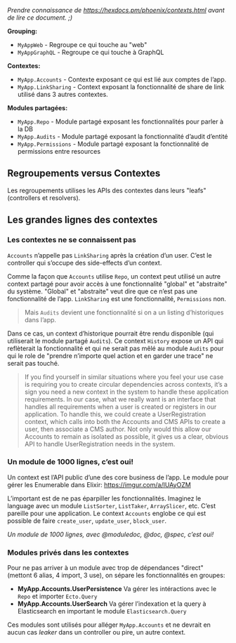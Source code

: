 _Prendre connaissance de https://hexdocs.pm/phoenix/contexts.html avant de lire ce document. ;)_

**Grouping:**

- `MyAppWeb` - Regroupe ce qui touche au "web"
- `MyAppGraphQL` - Regroupe ce qui touche à GraphQL

**Contextes:**

- `MyApp.Accounts` - Contexte exposant ce qui est lié aux comptes de l’app.
- `MyApp.LinkSharing` - Context exposant la fonctionnalité de share de link utilisé dans 3 autres contextes.

**Modules partagées:**

- `MyApp.Repo` - Module partagé exposant les fonctionnalités pour parler à la DB
- `MyApp.Audits` - Module partagé exposant la fonctionnalité d’audit d’entité
- `MyApp.Permissions` - Module partagé exposant la fonctionnalité de permissions entre resources

## Regroupements versus Contextes

Les regroupements utilises les APIs des contextes dans leurs "leafs" (controllers et resolvers).

## Les grandes lignes des contextes

### Les contextes ne se connaissent pas

`Accounts` n’appelle pas `LinkSharing` après la création d’un user. C’est le controller qui s’occupe des side-effects d’un context.

Comme la façon que `Accounts` utilise `Repo`, un context peut utilisé un autre context partagé pour avoir accès à une fonctionnalité "global" et "abstraite" du système.
"Global" et "abstraite" veut dire que ce n’est pas une fonctionnalité de l’app. `LinkSharing` est une fonctionnalité, `Permissions` non.

> Mais `Audits` devient une fonctionnalité si on a un listing d’historiques dans l’app.

Dans ce cas, un context d’historique pourrait être rendu disponible (qui utiliserait le module partagé `Audits`). Ce context `History` expose un API qui reflèterait la fonctionnalité et qui ne serait pas mêlé au module `Audits` pour qui le role de "prendre n’importe quel action et en garder une trace" ne serait pas touché.

> If you find yourself in similar situations where you feel your use case is requiring you to create circular dependencies across contexts, it’s a sign you need a new context in the system to handle these application requirements. In our case, what we really want is an interface that handles all requirements when a user is created or registers in our application. To handle this, we could create a UserRegistration context, which calls into both the Accounts and CMS APIs to create a user, then associate a CMS author. Not only would this allow our Accounts to remain as isolated as possible, it gives us a clear, obvious API to handle UserRegistration needs in the system.

### Un module de 1000 lignes, c’est oui!

Un context est l’API public d’une des core business de l’app. Le module pour gérer les Enumerable dans Elixir: https://imgur.com/a/IUAyOZM

L’important est de ne pas éparpiller les fonctionnalités. Imaginez le language avec un module `ListSorter`, `ListTaker`, `ArraySlicer`, etc.
C’est pareille pour une application. Le context `Accounts` englobe ce qui est possible de faire `create_user`, `update_user`, `block_user`.

_Un module de 1000 lignes, avec @moduledoc, @doc, @spec, c’est oui!_

### Modules privés dans les contextes

Pour ne pas arriver à un module avec trop de dépendances "direct" (mettont 6 alias, 4 import, 3 use), on sépare les fonctionnalités en groupes:

- **MyApp.Accounts.UserPersistence** Va gérer les intéractions avec le `Repo` et importer `Ecto.Query`
- **MyApp.Accounts.UserSearch** Va gérer l’indexation et la query à Elasticsearch en important le module `Elasticsearch.Query`

Ces modules sont utilisés pour alléger `MyApp.Accounts` et ne devrait en aucun cas _leaker_ dans un controller ou pire, un autre context.

